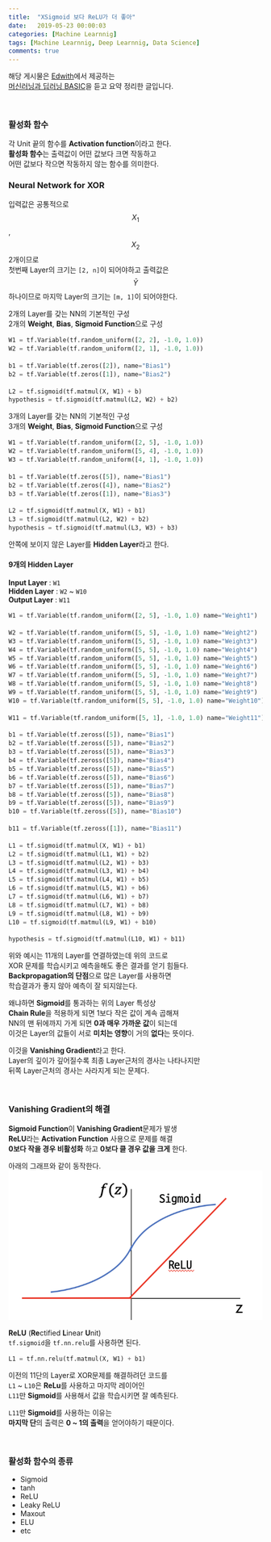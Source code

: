 ```yaml
---
title:  "XSigmoid 보다 ReLU가 더 좋아"
date:   2019-05-23 00:00:03
categories: [Machine Learnnig]
tags: [Machine Learnnig, Deep Learnnig, Data Science]
comments: true
---
```


해당 게시물은 [Edwith](https://www.edwith.org)에서 제공하는<br/>
[머신러닝과 딥러닝 BASIC](https://www.edwith.org/others26/joinLectures/9829)을 듣고 요약 정리한 글입니다.

<br/>

### 활성화 함수
각 Unit 끝의 함수를 **Activation function**이라고 한다.<br/>
**활성화 함수**는 출력값이 어떤 값보다 크면 작동하고<br/>
어떤 값보다 작으면 작동하지 않는 함수를 의미한다.

### Neural Network for XOR
입력값은 공통적으로 $$X_1$$, $$X_2$$ 2개이므로<br/>
첫번째 Layer의 크기는 `[2, n]`이 되어야하고 출력값은<br/>
$$\bar{Y}$$ 하나이므로 마지막 Layer의 크기는 `[m, 1]`이 되어야한다.


2개의 Layer를 갖는 NN의 기본적인 구성<br/>
2개의 **Weight**, **Bias**, **Sigmoid Function**으로 구성
```python
W1 = tf.Variable(tf.random_uniform([2, 2], -1.0, 1.0))
W2 = tf.Variable(tf.random_uniform([2, 1], -1.0, 1.0))

b1 = tf.Variable(tf.zeros([2]), name="Bias1")
b2 = tf.Variable(tf.zeros([1]), name="Bias2")

L2 = tf.sigmoid(tf.matmul(X, W1) + b)
hypothesis = tf.sigmoid(tf.matmul(L2, W2) + b2)
```

3개의 Layer를 갖는 NN의 기본적인 구성<br/>
3개의 **Weight**, **Bias**, **Sigmoid Function**으로 구성
```python
W1 = tf.Variable(tf.random_uniform([2, 5], -1.0, 1.0))
W2 = tf.Variable(tf.random_uniform([5, 4], -1.0, 1.0))
W3 = tf.Variable(tf.random_uniform([4, 1], -1.0, 1.0))

b1 = tf.Variable(tf.zeros([5]), name="Bias1")
b2 = tf.Variable(tf.zeros([4]), name="Bias2")
b3 = tf.Variable(tf.zeros([1]), name="Bias3")

L2 = tf.sigmoid(tf.matmul(X, W1) + b1)
L3 = tf.sigmoid(tf.matmul(L2, W2) + b2)
hypothesis = tf.sigmoid(tf.matmul(L3, W3) + b3)
```

안쪽에 보이지 않은 Layer를 **Hidden Layer**라고 한다.

#### 9개의 Hidden Layer
**Input Layer** : `W1`<br/>
**Hidden Layer** : `W2` ~ `W10`<br/>
**Output Layer** : `W11`
```python
W1 = tf.Variable(tf.random_uniform([2, 5], -1.0, 1.0) name="Weight1")

W2 = tf.Variable(tf.random_uniform([5, 5], -1.0, 1.0) name="Weight2")
W3 = tf.Variable(tf.random_uniform([5, 5], -1.0, 1.0) name="Weight3")
W4 = tf.Variable(tf.random_uniform([5, 5], -1.0, 1.0) name="Weight4")
W5 = tf.Variable(tf.random_uniform([5, 5], -1.0, 1.0) name="Weight5")
W6 = tf.Variable(tf.random_uniform([5, 5], -1.0, 1.0) name="Weight6")
W7 = tf.Variable(tf.random_uniform([5, 5], -1.0, 1.0) name="Weight7")
W8 = tf.Variable(tf.random_uniform([5, 5], -1.0, 1.0) name="Weight8")
W9 = tf.Variable(tf.random_uniform([5, 5], -1.0, 1.0) name="Weight9")
W10 = tf.Variable(tf.random_uniform([5, 5], -1.0, 1.0) name="Weight10")

W11 = tf.Variable(tf.random_uniform([5, 1], -1.0, 1.0) name="Weight11")

b1 = tf.Variable(tf.zeross([5]), name="Bias1")
b2 = tf.Variable(tf.zeross([5]), name="Bias2")
b3 = tf.Variable(tf.zeross([5]), name="Bias3")
b4 = tf.Variable(tf.zeross([5]), name="Bias4")
b5 = tf.Variable(tf.zeross([5]), name="Bias5")
b6 = tf.Variable(tf.zeross([5]), name="Bias6")
b7 = tf.Variable(tf.zeross([5]), name="Bias7")
b8 = tf.Variable(tf.zeross([5]), name="Bias8")
b9 = tf.Variable(tf.zeross([5]), name="Bias9")
b10 = tf.Variable(tf.zeross([5]), name="Bias10")

b11 = tf.Variable(tf.zeross([1]), name="Bias11")

L1 = tf.sigmoid(tf.matmul(X, W1) + b1)
L2 = tf.sigmoid(tf.matmul(L1, W1) + b2)
L3 = tf.sigmoid(tf.matmul(L2, W1) + b3)
L4 = tf.sigmoid(tf.matmul(L3, W1) + b4)
L5 = tf.sigmoid(tf.matmul(L4, W1) + b5)
L6 = tf.sigmoid(tf.matmul(L5, W1) + b6)
L7 = tf.sigmoid(tf.matmul(L6, W1) + b7)
L8 = tf.sigmoid(tf.matmul(L7, W1) + b8)
L9 = tf.sigmoid(tf.matmul(L8, W1) + b9)
L10 = tf.sigmoid(tf.matmul(L9, W1) + b10)

hypothesis = tf.sigmoid(tf.matmul(L10, W1) + b11)
```

위와 예시는 11개의 Layer를 연결하였는데 위의 코드로<br/>
XOR 문제를 학습시키고 예측을해도 좋은 결과를 얻기 힘들다.<br/>
**Backpropagation의 단점**으로 많은 Layer를 사용하면<br/>
학습결과가 좋지 않아 예측이 잘 되지않는다.<br/>

왜냐하면 **Sigmoid**를 통과하는 위의 Layer 특성상<br/>
**Chain Rule**을 적용하게 되면 1보다 작은 값이 계속 곱해져<br/>
NN의 맨 뒤에까지 가게 되면 **0과 매우 가까운 값**이 되는데<br/>
이것은 Layer의 값들이 서로 **미치는 영향**이 거의 **없다**는 뜻이다.


이것을 **Vanishing Gradient**라고 한다.<br/>
Layer의 깊이가 깊어질수록 최종 Layer근처의 경사는 나타나지만<br/>
뒤쪽 Layer근처의 경사는 사라지게 되는 문제다.<br/>

<br/>

### Vanishing Gradient의 해결
**Sigmoid Function**이 **Vanishing Gradient**문제가 발생<br/>
**ReLU**라는 **Activation Function** 사용으로 문제를 해결<br/>
**0보다 작을 경우 비활성화** 하고 **0보다 클 경우 값을 크게** 한다.<br/>

아래의 그래프와 같이 동작한다.<br/>
<img src="/assets/2019-05-23/1.png" width="700" height="auto" alt="아직 안만듬">

**ReLU** (**Re**ctified **L**inear **U**nit)<br/>
`tf.sigmoid`을 `tf.nn.relu`를 사용하면 된다.
```python
L1 = tf.nn.relu(tf.matmul(X, W1) + b1)
```
이전의 11단의 Layer로 XOR문제를 해결하려던 코드를<br/>
`L1` ~ `L10`은 **ReLu**를 사용하고 마지막 레이어인<br/>
`L11`만 **Sigmoid**를 사용해서 값을 학습시키면 잘 예측된다.<br/>

`L11`만 **Sigmoid**를 사용하는 이유는<br/>
**마지막 단**의 출력은 **0 ~ 1의 출력**을 얻어야하기 때문이다.

<br/>

### 활성화 함수의 종류
- Sigmoid
- tanh
- ReLU
- Leaky ReLU
- Maxout
- ELU
- etc
